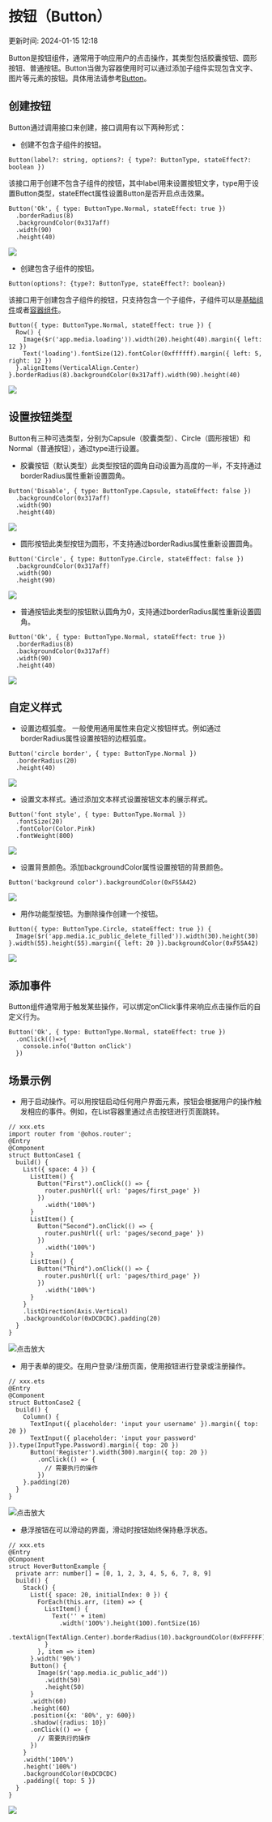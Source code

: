 # 按钮（Button）

更新时间: 2024-01-15 12:18

Button是按钮组件，通常用于响应用户的点击操作，其类型包括胶囊按钮、圆形按钮、普通按钮。Button当做为容器使用时可以通过添加子组件实现包含文字、图片等元素的按钮。具体用法请参考[Button](https://developer.harmonyos.com/cn/docs/documentation/doc-references-V3/ts-basic-components-button-0000001427584848-V3)。

## 创建按钮

Button通过调用接口来创建，接口调用有以下两种形式：

* 创建不包含子组件的按钮。

```
Button(label?: string, options?: { type?: ButtonType, stateEffect?: boolean })
```

  该接口用于创建不包含子组件的按钮，其中label用来设置按钮文字，type用于设置Button类型，stateEffect属性设置Button是否开启点击效果。

```
Button('Ok', { type: ButtonType.Normal, stateEffect: true }) 
  .borderRadius(8) 
  .backgroundColor(0x317aff) 
  .width(90)
  .height(40)
```

  ![](https://alliance-communityfile-drcn.dbankcdn.com/FileServer/getFile/cmtyPub/011/111/111/0000000000011111111.20231121183856.68709774846202841087444365394519:50001231000000:2800:52B7059DCCF7E6AC85F1A1450D47C6A9F9506D66C1CB248674F496E72F4B4E01.png?needInitFileName=true?needInitFileName=true?needInitFileName=true?needInitFileName=true)
* 创建包含子组件的按钮。

```
Button(options?: {type?: ButtonType, stateEffect?: boolean})
```

  该接口用于创建包含子组件的按钮，只支持包含一个子组件，子组件可以是[基础组件](https://developer.harmonyos.com/cn/docs/documentation/doc-references-V3/ts-container-alphabet-indexer-0000001427744828-V3)或者[容器组件](https://developer.harmonyos.com/cn/docs/documentation/doc-references-V3/ts-container-badge-0000001478181417-V3)。

```
Button({ type: ButtonType.Normal, stateEffect: true }) {
  Row() {
    Image($r('app.media.loading')).width(20).height(40).margin({ left: 12 })
    Text('loading').fontSize(12).fontColor(0xffffff).margin({ left: 5, right: 12 })
  }.alignItems(VerticalAlign.Center)
}.borderRadius(8).backgroundColor(0x317aff).width(90).height(40)
```

  ![](https://alliance-communityfile-drcn.dbankcdn.com/FileServer/getFile/cmtyPub/011/111/111/0000000000011111111.20231121183856.77462936499010173006258252660667:50001231000000:2800:4A9785EA34DCB7AD0D001BB08AEE9C0FAC35B900422E282D14F92F105457D38B.png?needInitFileName=true?needInitFileName=true?needInitFileName=true?needInitFileName=true)

## 设置按钮类型

Button有三种可选类型，分别为Capsule（胶囊类型）、Circle（圆形按钮）和Normal（普通按钮），通过type进行设置。

* 胶囊按钮（默认类型）此类型按钮的圆角自动设置为高度的一半，不支持通过borderRadius属性重新设置圆角。

```
Button('Disable', { type: ButtonType.Capsule, stateEffect: false }) 
  .backgroundColor(0x317aff) 
  .width(90)
  .height(40)
```

  ![](https://alliance-communityfile-drcn.dbankcdn.com/FileServer/getFile/cmtyPub/011/111/111/0000000000011111111.20231121183856.43897344296160030375834797868039:50001231000000:2800:7065BBC85FAC39DE3A102338F066768B717D92837B8D25286A644874478E9EF5.png?needInitFileName=true?needInitFileName=true?needInitFileName=true?needInitFileName=true)
* 圆形按钮此类型按钮为圆形，不支持通过borderRadius属性重新设置圆角。

```
Button('Circle', { type: ButtonType.Circle, stateEffect: false }) 
  .backgroundColor(0x317aff) 
  .width(90) 
  .height(90)
```

  ![](https://alliance-communityfile-drcn.dbankcdn.com/FileServer/getFile/cmtyPub/011/111/111/0000000000011111111.20231121183856.39309621427301997008480624930043:50001231000000:2800:2AE57915B2B6D8085A360A45529881F85C8CEC9A32910FFD5779911498212BFD.png?needInitFileName=true?needInitFileName=true?needInitFileName=true?needInitFileName=true)
* 普通按钮此类型的按钮默认圆角为0，支持通过borderRadius属性重新设置圆角。

```
Button('Ok', { type: ButtonType.Normal, stateEffect: true }) 
  .borderRadius(8) 
  .backgroundColor(0x317aff) 
  .width(90)
  .height(40)
```

  ![](https://alliance-communityfile-drcn.dbankcdn.com/FileServer/getFile/cmtyPub/011/111/111/0000000000011111111.20231121183856.04967863439339643038556997288712:50001231000000:2800:3BEEDA76DFDDA1E8795CA716E6A16DEC3962AFB455A146F1ACDFFB0B01440D4A.png?needInitFileName=true?needInitFileName=true?needInitFileName=true?needInitFileName=true)

## 自定义样式

* 设置边框弧度。
  一般使用通用属性来自定义按钮样式。例如通过borderRadius属性设置按钮的边框弧度。

```
Button('circle border', { type: ButtonType.Normal }) 
  .borderRadius(20)
  .height(40)
```

  ![](https://alliance-communityfile-drcn.dbankcdn.com/FileServer/getFile/cmtyPub/011/111/111/0000000000011111111.20231121183856.86691812017673344410264576273998:50001231000000:2800:6A38C8F8A5E6E1E9ACCF6FCCE08306003E09B653A60986CE52FFA4E7FF871909.png?needInitFileName=true?needInitFileName=true?needInitFileName=true?needInitFileName=true)

* 设置文本样式。通过添加文本样式设置按钮文本的展示样式。

```
Button('font style', { type: ButtonType.Normal }) 
  .fontSize(20) 
  .fontColor(Color.Pink) 
  .fontWeight(800)
```

  ![](https://alliance-communityfile-drcn.dbankcdn.com/FileServer/getFile/cmtyPub/011/111/111/0000000000011111111.20231121183856.98642942182022718477123684670093:50001231000000:2800:EEA589743B581A9582014D8F79EF90C4CA1C57550A917AC5E073F31902E69CB1.png?needInitFileName=true?needInitFileName=true?needInitFileName=true?needInitFileName=true)
* 设置背景颜色。添加backgroundColor属性设置按钮的背景颜色。

```
Button('background color').backgroundColor(0xF55A42)
```

  ![](https://alliance-communityfile-drcn.dbankcdn.com/FileServer/getFile/cmtyPub/011/111/111/0000000000011111111.20231121183856.06644360513315284049135432917299:50001231000000:2800:D847B7366DA4A974CD4FF5F0FC6424A81C83769D53567E88A1ED40350C97F29E.png?needInitFileName=true?needInitFileName=true?needInitFileName=true?needInitFileName=true)
* 用作功能型按钮。为删除操作创建一个按钮。

```
Button({ type: ButtonType.Circle, stateEffect: true }) { 
  Image($r('app.media.ic_public_delete_filled')).width(30).height(30) 
}.width(55).height(55).margin({ left: 20 }).backgroundColor(0xF55A42)
```

  ![](https://alliance-communityfile-drcn.dbankcdn.com/FileServer/getFile/cmtyPub/011/111/111/0000000000011111111.20231121183856.96215170762646281150232692214340:50001231000000:2800:4D303C5C92F9821D74C388B8BDBF5FABDEC706475E41585268644ADDE0CF289E.png?needInitFileName=true?needInitFileName=true?needInitFileName=true?needInitFileName=true)

## 添加事件

Button组件通常用于触发某些操作，可以绑定onClick事件来响应点击操作后的自定义行为。

```
Button('Ok', { type: ButtonType.Normal, stateEffect: true }) 
  .onClick(()=>{ 
    console.info('Button onClick') 
  })
```

## 场景示例

* 用于启动操作。可以用按钮启动任何用户界面元素，按钮会根据用户的操作触发相应的事件。例如，在List容器里通过点击按钮进行页面跳转。

```
// xxx.ets
import router from '@ohos.router';
@Entry
@Component
struct ButtonCase1 {
  build() {
    List({ space: 4 }) {
      ListItem() {
        Button("First").onClick(() => {
          router.pushUrl({ url: 'pages/first_page' })
        })
          .width('100%')
      }
      ListItem() {
        Button("Second").onClick(() => {
          router.pushUrl({ url: 'pages/second_page' })
        })
          .width('100%')
      }
      ListItem() {
        Button("Third").onClick(() => {
          router.pushUrl({ url: 'pages/third_page' })
        })
          .width('100%')
      }
    }
    .listDirection(Axis.Vertical)
    .backgroundColor(0xDCDCDC).padding(20)
  }
}
```

  ![](https://alliance-communityfile-drcn.dbankcdn.com/FileServer/getFile/cmtyPub/011/111/111/0000000000011111111.20231121183856.73825096193515558546306278881215:50001231000000:2800:BE8B7E861DA9EC2C7FC4068AF6ADEECF5C9D965A64F77639CF0D7A9B08FECD96.png?needInitFileName=true?needInitFileName=true?needInitFileName=true?needInitFileName=true "点击放大")

* 用于表单的提交。在用户登录/注册页面，使用按钮进行登录或注册操作。

```
// xxx.ets
@Entry
@Component
struct ButtonCase2 {
  build() {
    Column() {
      TextInput({ placeholder: 'input your username' }).margin({ top: 20 })
      TextInput({ placeholder: 'input your password' }).type(InputType.Password).margin({ top: 20 })
      Button('Register').width(300).margin({ top: 20 })
        .onClick(() => {
          // 需要执行的操作
        })
    }.padding(20)
  }
}
```

  ![](https://alliance-communityfile-drcn.dbankcdn.com/FileServer/getFile/cmtyPub/011/111/111/0000000000011111111.20231121183856.37608849491344976073238734219957:50001231000000:2800:E00B577B162EBF780613216DDFCEAD650CA916DC5373E5685917DAA91D195055.png?needInitFileName=true?needInitFileName=true?needInitFileName=true?needInitFileName=true "点击放大")
* 悬浮按钮在可以滑动的界面，滑动时按钮始终保持悬浮状态。

```
// xxx.ets
@Entry
@Component
struct HoverButtonExample {
  private arr: number[] = [0, 1, 2, 3, 4, 5, 6, 7, 8, 9]
  build() {
    Stack() {
      List({ space: 20, initialIndex: 0 }) {
        ForEach(this.arr, (item) => {
          ListItem() {
            Text('' + item)
              .width('100%').height(100).fontSize(16)
              .textAlign(TextAlign.Center).borderRadius(10).backgroundColor(0xFFFFFF)
          }
        }, item => item)
      }.width('90%')
      Button() {
        Image($r('app.media.ic_public_add'))
          .width(50)
          .height(50)
      }
      .width(60)
      .height(60)
      .position({x: '80%', y: 600})
      .shadow({radius: 10})
      .onClick(() => {
        // 需要执行的操作
      })
    }
    .width('100%')
    .height('100%')
    .backgroundColor(0xDCDCDC)
    .padding({ top: 5 })
  }
}
```

  ![](https://alliance-communityfile-drcn.dbankcdn.com/FileServer/getFile/cmtyPub/011/111/111/0000000000011111111.20231121183856.77706157243493821898075978653236:50001231000000:2800:78066818C07B509664B6B8730518F7A78630302F1CD2236056FEC004AA0AC3C7.gif?needInitFileName=true?needInitFileName=true?needInitFileName=true?needInitFileName=true)

